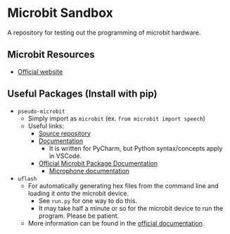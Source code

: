 # Microbit Sandbox
A repository for testing out the programming of microbit hardware.

## Microbit Resources
- [Official website](https://microbit.org/)

## Useful Packages (Install with pip)
- `pseudo-microbit`
    - Simply import as `microbit` (ex. `from microbit import speech`)
    - Useful links:
        - [Source repository](https://github.com/MrYsLab/pseudo-microbit)
        - [Documentation](https://mryslab.github.io/pseudo-microbit/install/) 
            - It is written for PyCharm, but Python syntax/concepts apply in VSCode.
        - [Official Microbit Package Documentation](https://microbit-micropython.readthedocs.io/en/v1.0.1/microbit.html)
            - [Microphone documentation](https://microbit-micropython.readthedocs.io/en/v2-docs/microphone.html)
- `uflash`
    - For automatically generating hex files from the command line and loading it onto the microbit device.
        - See `run.py` for one way to do this.
        - It may take half a minute or so for the microbit device to run the program. Please be patient.
    - More information can be found in the [official documentation](https://uflash.readthedocs.io/en/latest/). 